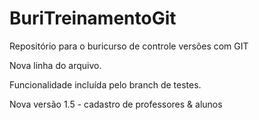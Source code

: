 # BuriTreinamentoGit
Repositório para o buricurso de controle versões com GIT

Nova linha do arquivo.

Funcionalidade incluída pelo branch de testes.

Nova versão 1.5 - cadastro de professores & alunos